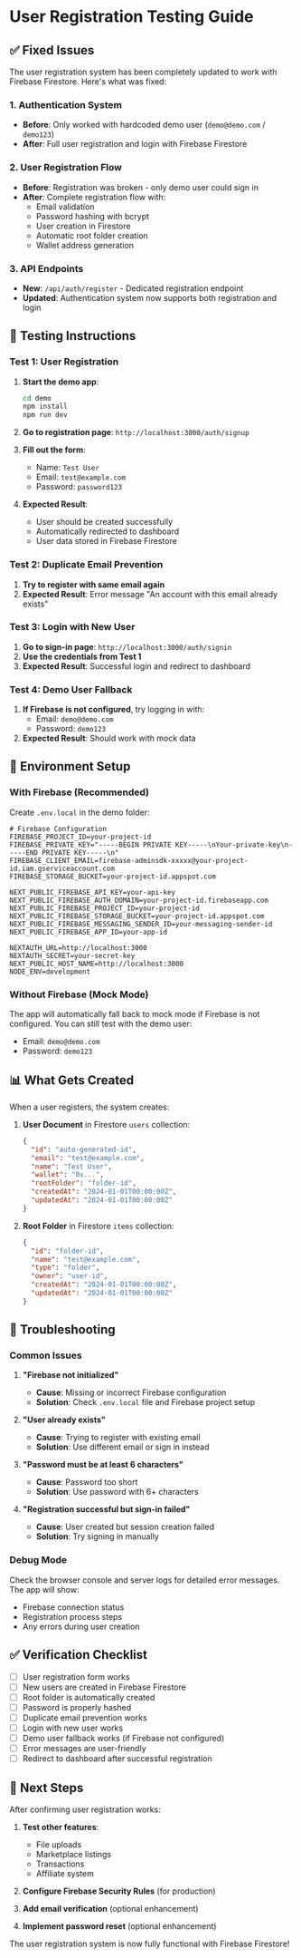 # User Registration Testing Guide

## ✅ **Fixed Issues**

The user registration system has been completely updated to work with Firebase Firestore. Here's what was fixed:

### **1. Authentication System**
- **Before**: Only worked with hardcoded demo user (`demo@demo.com` / `demo123`)
- **After**: Full user registration and login with Firebase Firestore

### **2. User Registration Flow**
- **Before**: Registration was broken - only demo user could sign in
- **After**: Complete registration flow with:
  - Email validation
  - Password hashing with bcrypt
  - User creation in Firestore
  - Automatic root folder creation
  - Wallet address generation

### **3. API Endpoints**
- **New**: `/api/auth/register` - Dedicated registration endpoint
- **Updated**: Authentication system now supports both registration and login

## 🧪 **Testing Instructions**

### **Test 1: User Registration**

1. **Start the demo app**:
   ```bash
   cd demo
   npm install
   npm run dev
   ```

2. **Go to registration page**: `http://localhost:3000/auth/signup`

3. **Fill out the form**:
   - Name: `Test User`
   - Email: `test@example.com`
   - Password: `password123`

4. **Expected Result**: 
   - User should be created successfully
   - Automatically redirected to dashboard
   - User data stored in Firebase Firestore

### **Test 2: Duplicate Email Prevention**

1. **Try to register with same email again**
2. **Expected Result**: Error message "An account with this email already exists"

### **Test 3: Login with New User**

1. **Go to sign-in page**: `http://localhost:3000/auth/signin`
2. **Use the credentials from Test 1**
3. **Expected Result**: Successful login and redirect to dashboard

### **Test 4: Demo User Fallback**

1. **If Firebase is not configured**, try logging in with:
   - Email: `demo@demo.com`
   - Password: `demo123`
2. **Expected Result**: Should work with mock data

## 🔧 **Environment Setup**

### **With Firebase (Recommended)**

Create `.env.local` in the demo folder:

```env
# Firebase Configuration
FIREBASE_PROJECT_ID=your-project-id
FIREBASE_PRIVATE_KEY="-----BEGIN PRIVATE KEY-----\nYour-private-key\n-----END PRIVATE KEY-----\n"
FIREBASE_CLIENT_EMAIL=firebase-adminsdk-xxxxx@your-project-id.iam.gserviceaccount.com
FIREBASE_STORAGE_BUCKET=your-project-id.appspot.com

NEXT_PUBLIC_FIREBASE_API_KEY=your-api-key
NEXT_PUBLIC_FIREBASE_AUTH_DOMAIN=your-project-id.firebaseapp.com
NEXT_PUBLIC_FIREBASE_PROJECT_ID=your-project-id
NEXT_PUBLIC_FIREBASE_STORAGE_BUCKET=your-project-id.appspot.com
NEXT_PUBLIC_FIREBASE_MESSAGING_SENDER_ID=your-messaging-sender-id
NEXT_PUBLIC_FIREBASE_APP_ID=your-app-id

NEXTAUTH_URL=http://localhost:3000
NEXTAUTH_SECRET=your-secret-key
NEXT_PUBLIC_HOST_NAME=http://localhost:3000
NODE_ENV=development
```

### **Without Firebase (Mock Mode)**

The app will automatically fall back to mock mode if Firebase is not configured. You can still test with the demo user:
- Email: `demo@demo.com`
- Password: `demo123`

## 📊 **What Gets Created**

When a user registers, the system creates:

1. **User Document** in Firestore `users` collection:
   ```json
   {
     "id": "auto-generated-id",
     "email": "test@example.com",
     "name": "Test User",
     "wallet": "0x...",
     "rootFolder": "folder-id",
     "createdAt": "2024-01-01T00:00:00Z",
     "updatedAt": "2024-01-01T00:00:00Z"
   }
   ```

2. **Root Folder** in Firestore `items` collection:
   ```json
   {
     "id": "folder-id",
     "name": "test@example.com",
     "type": "folder",
     "owner": "user-id",
     "createdAt": "2024-01-01T00:00:00Z",
     "updatedAt": "2024-01-01T00:00:00Z"
   }
   ```

## 🐛 **Troubleshooting**

### **Common Issues**

1. **"Firebase not initialized"**
   - **Cause**: Missing or incorrect Firebase configuration
   - **Solution**: Check `.env.local` file and Firebase project setup

2. **"User already exists"**
   - **Cause**: Trying to register with existing email
   - **Solution**: Use different email or sign in instead

3. **"Password must be at least 6 characters"**
   - **Cause**: Password too short
   - **Solution**: Use password with 6+ characters

4. **"Registration successful but sign-in failed"**
   - **Cause**: User created but session creation failed
   - **Solution**: Try signing in manually

### **Debug Mode**

Check the browser console and server logs for detailed error messages. The app will show:
- Firebase connection status
- Registration process steps
- Any errors during user creation

## ✅ **Verification Checklist**

- [ ] User registration form works
- [ ] New users are created in Firebase Firestore
- [ ] Root folder is automatically created
- [ ] Password is properly hashed
- [ ] Duplicate email prevention works
- [ ] Login with new user works
- [ ] Demo user fallback works (if Firebase not configured)
- [ ] Error messages are user-friendly
- [ ] Redirect to dashboard after successful registration

## 🚀 **Next Steps**

After confirming user registration works:

1. **Test other features**:
   - File uploads
   - Marketplace listings
   - Transactions
   - Affiliate system

2. **Configure Firebase Security Rules** (for production)

3. **Add email verification** (optional enhancement)

4. **Implement password reset** (optional enhancement)

The user registration system is now fully functional with Firebase Firestore!






